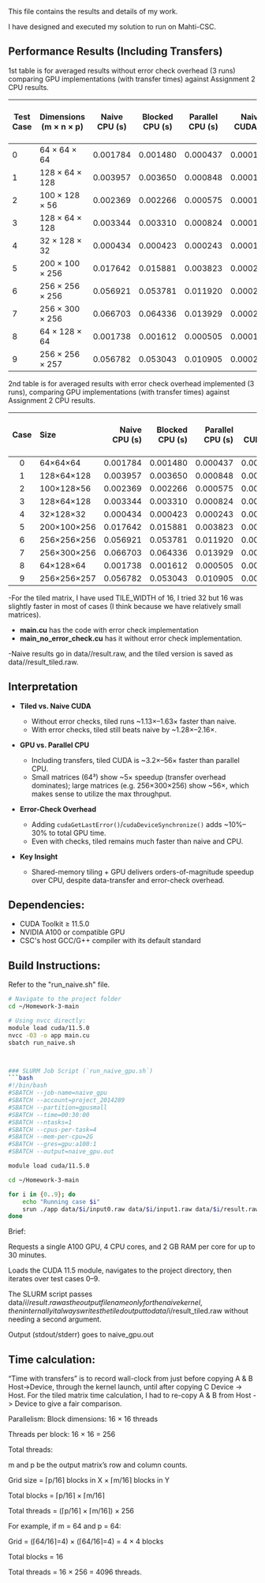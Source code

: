 This file contains the results and details of my work.

I have designed and executed my solution to run on Mahti-CSC.


## Performance Results (Including Transfers)

1st table is for averaged results without error check overhead (3 runs) comparing GPU implementations (with transfer times) against Assignment 2 CPU results.

| Test Case | Dimensions (m × n × p) | Naive CPU (s) | Blocked CPU (s) | Parallel CPU (s) | Naive CUDA (s) | Tiled CUDA (s) | Speedup (Tiled vs Naive CUDA) | Speedup (Tiled vs Parallel CPU) |
|-----------|------------------------|---------------|-----------------|------------------|----------------|----------------|-------------------------------|---------------------------------|
| 0         | 64 × 64 × 64           | 0.001784      | 0.001480        | 0.000437         | 0.0001235      | 0.0000768      | 1.61                          | 5.69                            |
| 1         | 128 × 64 × 128         | 0.003957      | 0.003650        | 0.000848         | 0.0001453      | 0.0000971      | 1.50                          | 8.73                            |
| 2         | 100 × 128 × 56         | 0.002369      | 0.002266        | 0.000575         | 0.0001369      | 0.0000875      | 1.56                          | 6.57                            |
| 3         | 128 × 64 × 128         | 0.003344      | 0.003310        | 0.000824         | 0.0001451      | 0.0000973      | 1.49                          | 8.47                            |
| 4         | 32 × 128 × 32          | 0.000434      | 0.000423        | 0.000243         | 0.0001242      | 0.0000763      | 1.63                          | 3.19                            |
| 5         | 200 × 100 × 256        | 0.017642      | 0.015881        | 0.003823         | 0.0002086      | 0.0001674      | 1.25                          | 22.84                           |
| 6         | 256 × 256 × 256        | 0.056921      | 0.053781        | 0.011920         | 0.0002672      | 0.0002242      | 1.19                          | 53.18                           |
| 7         | 256 × 300 × 256        | 0.066703      | 0.064336        | 0.013929         | 0.0002805      | 0.0002473      | 1.13                          | 56.33                           |
| 8         | 64 × 128 × 64          | 0.001738      | 0.001612        | 0.000505         | 0.0001313      | 0.0000856      | 1.53                          | 5.90                            |
| 9         | 256 × 256 × 257        | 0.056782      | 0.053043        | 0.010905         | 0.0002697      | 0.0002334      | 1.16                          | 46.73                           |

2nd table is for averaged results with error check overhead implemented (3 runs), comparing GPU implementations (with transfer times) against Assignment 2 CPU results.

| Case | Size            | Naive CPU (s) | Blocked CPU (s) | Parallel CPU (s) | Naive CUDA (s) | Tiled CUDA (s) | Speedup (vs Naive CUDA) | Speedup (vs Parallel CPU) |
|:----:|:----------------|--------------:|----------------:|-----------------:|---------------:|---------------:|------------------------:|--------------------------:|
| 0   | 64×64×64        | 0.001784      | 0.001480       | 0.000437        | 0.000165       | 0.000081       | 2.02×                   | 5.37×                     |
| 1   | 128×64×128      | 0.003957      | 0.003650       | 0.000848        | 0.000198       | 0.000113       | 1.76×                   | 7.52×                     |
| 2   | 100×128×56      | 0.002369      | 0.002266       | 0.000575        | 0.000187       | 0.000091       | 2.05×                   | 6.32×                     |
| 3   | 128×64×128      | 0.003344      | 0.003310       | 0.000824        | 0.000198       | 0.000117       | 1.69×                   | 7.05×                     |
| 4   | 32×128×32       | 0.000434      | 0.000423       | 0.000243        | 0.000162       | 0.000075       | 2.16×                   | 3.24×                     |
| 5   | 200×100×256     | 0.017642      | 0.015881       | 0.003823        | 0.000284       | 0.000211       | 1.35×                   | 18.12×                    |
| 6   | 256×256×256     | 0.056921      | 0.053781       | 0.011920        | 0.000355       | 0.000277       | 1.28×                   | 42.95×                    |
| 7   | 256×300×256     | 0.066703      | 0.064336       | 0.013929        | 0.000371       | 0.000283       | 1.31×                   | 49.22×                    |
| 8   | 64×128×64       | 0.001738      | 0.001612       | 0.000505        | 0.000175       | 0.000090       | 1.95×                   | 5.61×                     |
| 9   | 256×256×257     | 0.056782      | 0.053043       | 0.010905        | 0.000360       | 0.000279       | 1.29×                   | 39.14×                    |


-For the tiled matrix, I have used TILE_WIDTH of 16, I tried 32 but 16 was slightly faster in most of cases (I think because we have relatively small matrices). 

- **main.cu** has the code with error check implementation
- **main_no_error_check.cu** has it without error check implementation.

-Naive results go in data/<case>/result.raw, and the tiled version is saved as data/<case>/result_tiled.raw.


## Interpretation

- **Tiled vs. Naive CUDA**  
  - Without error checks, tiled runs ~1.13×–1.63× faster than naive.  
  - With error checks, tiled still beats naive by ~1.28×–2.16×.

- **GPU vs. Parallel CPU**  
  - Including transfers, tiled CUDA is ~3.2×–56× faster than parallel CPU.  
  - Small matrices (64³) show ~5× speedup (transfer overhead dominates); large matrices (e.g. 256×300×256) show ~56×, which makes sense to utilize the max throughput. 

- **Error-Check Overhead**  
  - Adding `cudaGetLastError()`/`cudaDeviceSynchronize()` adds ~10%–30% to total GPU time.  
  - Even with checks, tiled remains much faster than naive and CPU.

- **Key Insight**  
  - Shared-memory tiling + GPU delivers orders-of-magnitude speedup over CPU, despite data-transfer and error-check overhead.


## Dependencies: 
- CUDA Toolkit ≥ 11.5.0
- NVIDIA A100 or compatible GPU
- CSC's host GCC/G++ compiler with its default standard

## Build Instructions:
Refer to the "run_naive.sh" file.

```bash
# Navigate to the project folder
cd ~/Homework-3-main

# Using nvcc directly:
module load cuda/11.5.0
nvcc -O3 -o app main.cu
sbatch run_naive.sh 



### SLURM Job Script (`run_naive_gpu.sh`)
```bash
#!/bin/bash
#SBATCH --job-name=naive_gpu
#SBATCH --account=project_2014289
#SBATCH --partition=gpusmall
#SBATCH --time=00:30:00
#SBATCH --ntasks=1
#SBATCH --cpus-per-task=4
#SBATCH --mem-per-cpu=2G
#SBATCH --gres=gpu:a100:1
#SBATCH --output=naive_gpu.out

module load cuda/11.5.0

cd ~/Homework-3-main

for i in {0..9}; do
    echo "Running case $i"
    srun ./app data/$i/input0.raw data/$i/input1.raw data/$i/result.raw
done
```
Brief:

Requests a single A100 GPU, 4 CPU cores, and 2 GB RAM per core for up to 30 minutes.

Loads the CUDA 11.5 module, navigates to the project directory, then iterates over test cases 0–9.

The SLURM script passes data/$i/result.raw as the output filename only for the naive kernel, then internally it always writes the tiled output to data/$i/result_tiled.raw without needing a second argument.

Output (stdout/stderr) goes to naive_gpu.out



## Time calculation: 
“Time with transfers” is to record wall-clock from just before copying A & B Host→Device, through the kernel launch, until after copying C Device → Host. 
For the tiled matrix time calculation, I had to re-copy A & B from Host -> Device to give a fair comparison. 


Parallelism: 
Block dimensions: 16 × 16 threads

Threads per block: 16 × 16 = 256

Total threads:

m and p be the output matrix’s row and column counts.

Grid size = ⌈p/16⌉ blocks in X × ⌈m/16⌉ blocks in Y

Total blocks = ⌈p/16⌉ × ⌈m/16⌉

Total threads = (⌈p/16⌉ × ⌈m/16⌉) × 256

For example, if m = 64 and p = 64:

Grid = (⌈64/16⌉=4) × (⌈64/16⌉=4) = 4 × 4 blocks

Total blocks = 16

Total threads = 16 × 256 = 4096 threads.





